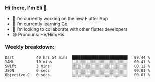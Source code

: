 ### Hi there, I'm Eli 👋
- 🔭 I’m currently working on the new Flutter App
- 🌱 I’m currently learning Go
- 🦄 I’m looking to collaborate with other flutter developers
- 😄 Pronouns: He/Him/His

### Weekly breakdown:
<!--START_SECTION:waka-->

```text
Dart          40 hrs 54 mins  █████████████████████████   99.44 %
YAML          10 mins         ░░░░░░░░░░░░░░░░░░░░░░░░░   00.41 %
Swift         3 mins          ░░░░░░░░░░░░░░░░░░░░░░░░░   00.12 %
JSON          0 secs          ░░░░░░░░░░░░░░░░░░░░░░░░░   00.01 %
Objective-C   0 secs          ░░░░░░░░░░░░░░░░░░░░░░░░░   00.01 %
```

<!--END_SECTION:waka-->
